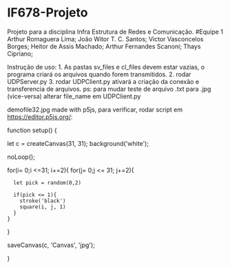 # IF678-Projeto
Projeto para a disciplina Infra Estrutura de Redes e Comunicação.
#Equipe 1
Arthur Romaguera Lima;
João Witor T. C. Santos;
Victor Vasconcelos Borges;
Heitor de Assis Machado;
Arthur Fernandes Scanoni;
Thays Cipriano;

Instrução de uso:
	1. As pastas sv_files e cl_files devem estar vazias, o programa criará os arquivos quando forem transmitidos.
 	2. rodar UDPServer.py
	3. rodar UDPClient.py ativará a criação da conexão e transferencia de arquivos. 
	ps: para mudar teste de arquivo .txt para .jpg (vice-versa) alterar file_name em UDPClient.py

demofile32.jpg made with p5js, para verificar, rodar script em https://editor.p5js.org/:

function setup() {
  
 let c = createCanvas(31, 31);
  background('white');
  
  noLoop();
  
  for(i= 0;i <=31; i+=2){
    for(j= 0;j <= 31; j+=2){
      
      let pick = random(0,2)
      
      if(pick <= 1){
        stroke('black')
        square(i, j, 1)
      }
    }
  }
  
  saveCanvas(c, 'Canvas', 'jpg');

}
